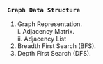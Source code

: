 ### ```Graph Data Structure```

1. Graph Representation. <br/>
     i. Adjacency Matrix. <br />
    ii. Adjacency List 
2. Breadth First Search (BFS).
3. Depth First Search (DFS).
